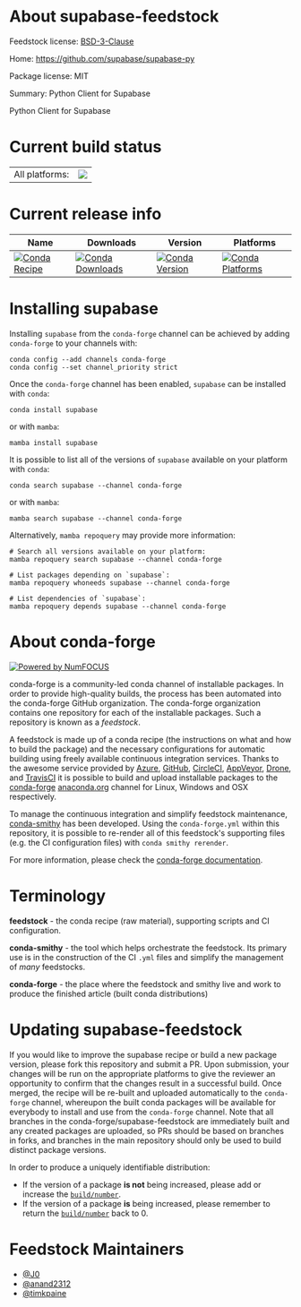 About supabase-feedstock
========================

Feedstock license: [BSD-3-Clause](https://github.com/conda-forge/supabase-feedstock/blob/main/LICENSE.txt)

Home: https://github.com/supabase/supabase-py

Package license: MIT

Summary: Python Client for Supabase

Python Client for Supabase


Current build status
====================


<table><tr><td>All platforms:</td>
    <td>
      <a href="https://dev.azure.com/conda-forge/feedstock-builds/_build/latest?definitionId=18051&branchName=main">
        <img src="https://dev.azure.com/conda-forge/feedstock-builds/_apis/build/status/supabase-feedstock?branchName=main">
      </a>
    </td>
  </tr>
</table>

Current release info
====================

| Name | Downloads | Version | Platforms |
| --- | --- | --- | --- |
| [![Conda Recipe](https://img.shields.io/badge/recipe-supabase-green.svg)](https://anaconda.org/conda-forge/supabase) | [![Conda Downloads](https://img.shields.io/conda/dn/conda-forge/supabase.svg)](https://anaconda.org/conda-forge/supabase) | [![Conda Version](https://img.shields.io/conda/vn/conda-forge/supabase.svg)](https://anaconda.org/conda-forge/supabase) | [![Conda Platforms](https://img.shields.io/conda/pn/conda-forge/supabase.svg)](https://anaconda.org/conda-forge/supabase) |

Installing supabase
===================

Installing `supabase` from the `conda-forge` channel can be achieved by adding `conda-forge` to your channels with:

```
conda config --add channels conda-forge
conda config --set channel_priority strict
```

Once the `conda-forge` channel has been enabled, `supabase` can be installed with `conda`:

```
conda install supabase
```

or with `mamba`:

```
mamba install supabase
```

It is possible to list all of the versions of `supabase` available on your platform with `conda`:

```
conda search supabase --channel conda-forge
```

or with `mamba`:

```
mamba search supabase --channel conda-forge
```

Alternatively, `mamba repoquery` may provide more information:

```
# Search all versions available on your platform:
mamba repoquery search supabase --channel conda-forge

# List packages depending on `supabase`:
mamba repoquery whoneeds supabase --channel conda-forge

# List dependencies of `supabase`:
mamba repoquery depends supabase --channel conda-forge
```


About conda-forge
=================

[![Powered by
NumFOCUS](https://img.shields.io/badge/powered%20by-NumFOCUS-orange.svg?style=flat&colorA=E1523D&colorB=007D8A)](https://numfocus.org)

conda-forge is a community-led conda channel of installable packages.
In order to provide high-quality builds, the process has been automated into the
conda-forge GitHub organization. The conda-forge organization contains one repository
for each of the installable packages. Such a repository is known as a *feedstock*.

A feedstock is made up of a conda recipe (the instructions on what and how to build
the package) and the necessary configurations for automatic building using freely
available continuous integration services. Thanks to the awesome service provided by
[Azure](https://azure.microsoft.com/en-us/services/devops/), [GitHub](https://github.com/),
[CircleCI](https://circleci.com/), [AppVeyor](https://www.appveyor.com/),
[Drone](https://cloud.drone.io/welcome), and [TravisCI](https://travis-ci.com/)
it is possible to build and upload installable packages to the
[conda-forge](https://anaconda.org/conda-forge) [anaconda.org](https://anaconda.org/)
channel for Linux, Windows and OSX respectively.

To manage the continuous integration and simplify feedstock maintenance,
[conda-smithy](https://github.com/conda-forge/conda-smithy) has been developed.
Using the ``conda-forge.yml`` within this repository, it is possible to re-render all of
this feedstock's supporting files (e.g. the CI configuration files) with ``conda smithy rerender``.

For more information, please check the [conda-forge documentation](https://conda-forge.org/docs/).

Terminology
===========

**feedstock** - the conda recipe (raw material), supporting scripts and CI configuration.

**conda-smithy** - the tool which helps orchestrate the feedstock.
                   Its primary use is in the construction of the CI ``.yml`` files
                   and simplify the management of *many* feedstocks.

**conda-forge** - the place where the feedstock and smithy live and work to
                  produce the finished article (built conda distributions)


Updating supabase-feedstock
===========================

If you would like to improve the supabase recipe or build a new
package version, please fork this repository and submit a PR. Upon submission,
your changes will be run on the appropriate platforms to give the reviewer an
opportunity to confirm that the changes result in a successful build. Once
merged, the recipe will be re-built and uploaded automatically to the
`conda-forge` channel, whereupon the built conda packages will be available for
everybody to install and use from the `conda-forge` channel.
Note that all branches in the conda-forge/supabase-feedstock are
immediately built and any created packages are uploaded, so PRs should be based
on branches in forks, and branches in the main repository should only be used to
build distinct package versions.

In order to produce a uniquely identifiable distribution:
 * If the version of a package **is not** being increased, please add or increase
   the [``build/number``](https://docs.conda.io/projects/conda-build/en/latest/resources/define-metadata.html#build-number-and-string).
 * If the version of a package **is** being increased, please remember to return
   the [``build/number``](https://docs.conda.io/projects/conda-build/en/latest/resources/define-metadata.html#build-number-and-string)
   back to 0.

Feedstock Maintainers
=====================

* [@J0](https://github.com/J0/)
* [@anand2312](https://github.com/anand2312/)
* [@timkpaine](https://github.com/timkpaine/)

